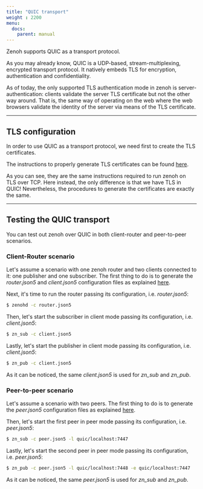 ```yaml
---
title: "QUIC transport"
weight : 2200
menu:
  docs:
    parent: manual
---
```


Zenoh supports QUIC as a transport protocol.

As you may already know, QUIC is a UDP-based, stream-multiplexing, encrypted transport protocol.
It natively embeds TLS for encryption, authentication and confidentiality.

As of today, the only supported TLS authentication mode in zenoh is server-authentication: clients validate the server TLS certificate but not the other way around.
That is, the same way of operating on the web where the web browsers validate the identity of the server via means of the TLS certificate.

---------
## TLS configuration

In order to use QUIC as a transport protocol, we need first to create the TLS certificates. 

The instructions to properly generate TLS certificates can be found [here](./tls). 

As you can see, they are the same instructions required to run zenoh on TLS over TCP. 
Here instead, the only difference is that we have TLS in QUIC!
Nevertheless, the procedures to generate the certificates are exactly the same.

---------
## Testing the QUIC transport

You can test out zenoh over QUIC in both client-router and peer-to-peer scenarios.

### Client-Router scenario
Let's assume a scenario with one zenoh router and two clients connected to it: one publisher and one subscriber.
The first thing to do is to generate the *router.json5* and *client.json5* configuration files as explained [here](./tls).

Next, it's time to run the router passing its configuration, i.e. *router.json5*:
```bash
$ zenohd -c router.json5
```

Then, let's start the subscriber in client mode passing its configuration, i.e. *client.json5*:
```bash
$ zn_sub -c client.json5
```

Lastly, let's start the publisher in client mode passing its configuration, i.e. *client.json5*:
```bash
$ zn_pub -c client.json5
```

As it can be noticed, the same *client.json5* is used for *zn_sub* and *zn_pub*.

### Peer-to-peer scenario
Let's assume a scenario with two peers.
The first thing to do is to generate the *peer.json5* configuration files as explained [here](./tls).

Then, let's start the first peer in peer mode passing its configuration, i.e. *peer.json5*:
```bash
$ zn_sub -c peer.json5 -l quic/localhost:7447
```

Lastly, let's start the second peer in peer mode passing its configuration, i.e. *peer.json5*:
```bash
$ zn_pub -c peer.json5 -l quic/localhost:7448 -e quic/localhost:7447
```

As it can be noticed, the same *peer.json5* is used for *zn_sub* and *zn_pub*.
